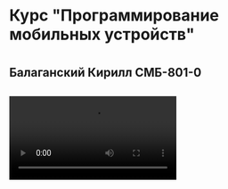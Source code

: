 <h1>Курс "Программирование мобильных устройств"<h1>
<h2>Балаганский Кирилл СМБ-801-0<h2>
<video src="https://vk.com/doc187879688_616966219?hash=8f7700f1f0d0bb17d5&dl=ee4c78c25c5e2e983d">
